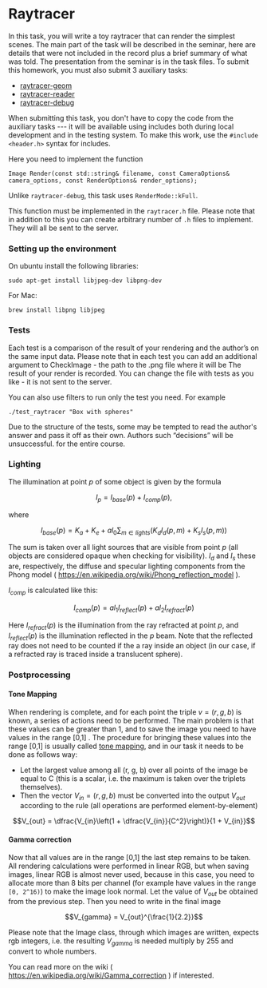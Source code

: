 # Raytracer
In this task, you will write a toy raytracer that can render the simplest scenes.
The main part of the task will be described in the seminar, here are details that were not included in the record plus a brief summary of what was told. The presentation from the seminar is in the task files.
To submit this homework, you must also submit 3 auxiliary tasks:

* [raytracer-geom](../raytracer-geom)
* [raytracer-reader](../raytracer-reader)
* [raytracer-debug](../raytracer-debug)

When submitting this task, you don't have to copy the code from the auxiliary tasks --- it will be available using includes both during local development and in the testing system. 
To make this work, use the `#include <header.h>` syntax for includes.

Here you need to implement the function
```
Image Render(const std::string& filename, const CameraOptions& camera_options, const RenderOptions& render_options);
```
Unlike `raytracer-debug`, this task uses `RenderMode::kFull`.

This function must be implemented in the `raytracer.h` file. Please note that in addition to this you can create arbitrary number of `.h` files to implement. 
They will all be sent to the server.

### Setting up the environment

On ubuntu install the following libraries:
```
sudo apt-get install libjpeg-dev libpng-dev
```
For Mac:
```
brew install libpng libjpeg
```
### Tests

Each test is a comparison of the result of your rendering and the author’s on the same input data. Please note that in each test you can add an additional argument to CheckImage - the path to the .png file where it will be
The result of your render is recorded. You can change the file with tests as you like - it is not sent to the server.

You can also use filters to run only the test you need. For example

`./test_raytracer "Box with spheres"`

Due to the structure of the tests, some may be tempted to read the author's answer and pass it off as their own. Authors such “decisions” will be unsuccessful. for the entire course.

### Lighting
The illumination at point $`p`$ of some object is given by the formula

``` math
I_p = I_{base}(p) + I_{comp}(p),
```

where

``` math
I_{base}(p) = K_a + K_e + al_0 \sum_{m \in lights} (K_d I_d(p, m) + K_s I_s(p, m))
```

The sum is taken over all light sources that are visible from point $`p`$ (all objects are considered opaque when checking for visibility). $`I_d`$ and $`I_s`$
these are, respectively, the diffuse and specular lighting components from the Phong model ( https://en.wikipedia.org/wiki/Phong_reflection_model ).

$`I_{comp}`$ is calculated like this:

```math
I_{comp}(p) = al_1 I_{reflect}(p) + al_2 I_{refract}(p)
```
Here $`I_{refract}(p)`$ is the illumination from the ray refracted at point $`p`$, and $`I_{reflect}(p)`$ is the illumination
reflected in the $`p`$ beam. Note that the reflected ray does not need to be counted if the a ray inside an object (in our case, if a refracted ray is traced inside a translucent sphere).

### Postprocessing

#### Tone Mapping
When rendering is complete, and for each point the triple $v = (r, g, b)$ is known, a series of actions need to be performed.
The main problem is that these values ​​can be greater than 1, and to save the image you need to have values ​​in the range [0,1] .
The procedure for bringing these values ​​into the range [0,1] is usually called [tone mapping]( https://en.wikipedia.org/wiki/Tone_mapping ), and in our task it needs to be done as follows
way:
* Let the largest value among all (r, g, b) over all points of the image be equal to C (this is a scalar, i.e. the maximum is taken over the triplets themselves).
* Then the vector $`V_{in} = (r, g, b)`$ must be converted into the output $`V_{out}`$ according to the rule (all operations are performed element-by-element)

``` math
V_{out} = \dfrac{V_{in}\left(1 + \dfrac{V_{in}}{C^2}\right)}{1 + V_{in}}
```

#### Gamma correction

Now that all values ​​are in the range [0,1] the last step remains to be taken. All rendering calculations were performed in linear RGB,
but when saving images, linear RGB is almost never used, because in this case, you need to allocate more than 8 bits per channel (for example
have values ​​in the range `[0, 2^16)`) to make the image look normal. Let the value of $`V_{out}`$ be obtained from the previous step.
Then you need to write in the final image

``` math
V_{gamma} = V_{out}^{\frac{1}{2.2}}
```

Please note that the Image class, through which images are written, expects rgb integers, i.e. the resulting $`V_{gamma}`$ is needed
multiply by 255 and convert to whole numbers.

You can read more on the wiki ( https://en.wikipedia.org/wiki/Gamma_correction ) if interested.
